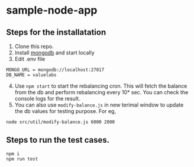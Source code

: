# sample-node-app

## Steps for the installatation

1. Clone this repo.
2. Install [mongodb](https://www.mongodb.com/docs/manual/installation/) and start locally
3. Edit .env file
```
MONGO_URL = mongodb://localhost:27017
DB_NAME = valuelabs
```
4. Use `npm start` to start the rebalancing cron. This will fetch the balance from the db and perform rebalancing every 10* sec. You can check the console logs for the result.
5. You can also use `modify-balance.js` in new terimal window to update the db values for testing purpose. For eg,
```
node src/util/modify-balance.js 6000 2000
```

## Steps to run the test cases.

```
npm i
npm run test
```
